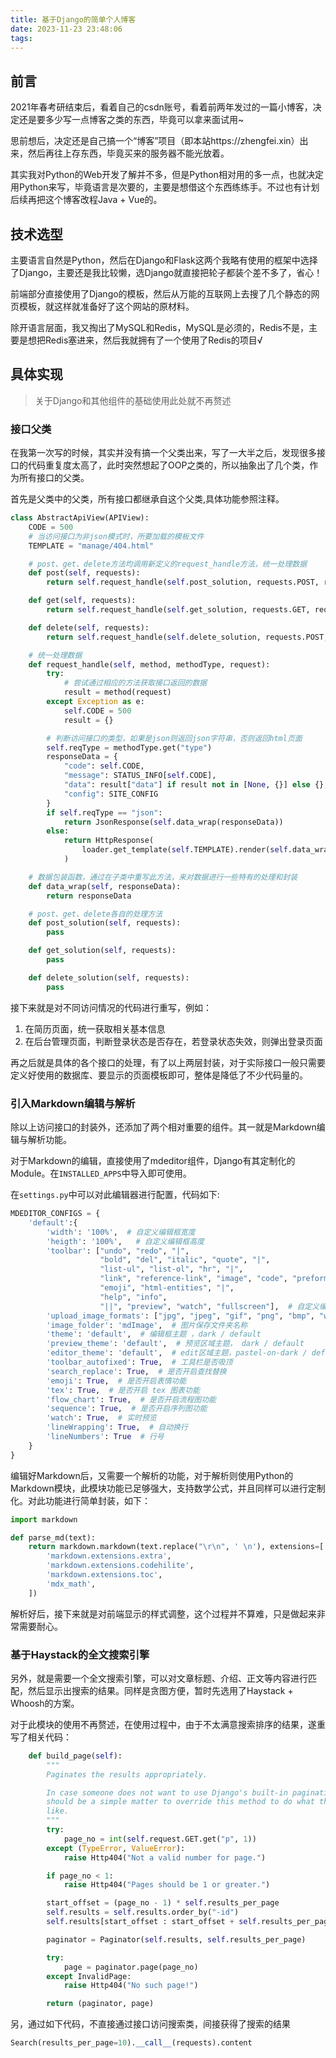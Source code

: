 ```yaml
---
title: 基于Django的简单个人博客
date: 2023-11-23 23:48:06
tags:
---
```


## 前言

2021年春考研结束后，看着自己的csdn账号，看着前两年发过的一篇小博客，决定还是要多少写一点博客之类的东西，毕竟可以拿来面试用~

思前想后，决定还是自己搞一个“博客”项目（即本站https://zhengfei.xin）出来，然后再往上存东西，毕竟买来的服务器不能光放着。

其实我对Python的Web开发了解并不多，但是Python相对用的多一点，也就决定用Python来写，毕竟语言是次要的，主要是想借这个东西练练手。不过也有计划后续再把这个博客改程Java + Vue的。

## 技术选型

主要语言自然是Python，然后在Django和Flask这两个我略有使用的框架中选择了Django，主要还是我比较懒，选Django就直接把轮子都装个差不多了，省心！

前端部分直接使用了Django的模板，然后从万能的互联网上去搜了几个静态的网页模板，就这样就准备好了这个网站的原材料。

除开语言层面，我又掏出了MySQL和Redis，MySQL是必须的，Redis不是，主要是想把Redis塞进来，然后我就拥有了一个使用了Redis的项目√

## 具体实现

> 关于Django和其他组件的基础使用此处就不再赘述

### 接口父类

在我第一次写的时候，其实并没有搞一个父类出来，写了一大半之后，发现很多接口的代码重复度太高了，此时突然想起了OOP之类的，所以抽象出了几个类，作为所有接口的父类。

首先是父类中的父类，所有接口都继承自这个父类,具体功能参照注释。

```python
class AbstractApiView(APIView):
    CODE = 500
    # 当访问接口为非json模式时，所要加载的模板文件
    TEMPLATE = "manage/404.html"

    # post、get、delete方法均调用新定义的request_handle方法，统一处理数据
    def post(self, requests):
        return self.request_handle(self.post_solution, requests.POST, requests)

    def get(self, requests):
        return self.request_handle(self.get_solution, requests.GET, requests)

    def delete(self, requests):
        return self.request_handle(self.delete_solution, requests.POST, requests)

    # 统一处理数据
    def request_handle(self, method, methodType, request):
        try:
            # 尝试通过相应的方法获取接口返回的数据
            result = method(request)
        except Exception as e:
            self.CODE = 500
            result = {}

        # 判断访问接口的类型，如果是json则返回json字符串，否则返回html页面
        self.reqType = methodType.get("type")
        responseData = {
            "code": self.CODE,
            "message": STATUS_INFO[self.CODE],
            "data": result["data"] if result not in [None, {}] else {},
            "config": SITE_CONFIG
        }
        if self.reqType == "json":
            return JsonResponse(self.data_wrap(responseData))
        else:
            return HttpResponse(
                loader.get_template(self.TEMPLATE).render(self.data_wrap(responseData), request)
            )

    # 数据包装函数，通过在子类中重写此方法，来对数据进行一些特有的处理和封装
    def data_wrap(self, responseData):
        return responseData

    # post、get、delete各自的处理方法
    def post_solution(self, requests):
        pass

    def get_solution(self, requests):
        pass

    def delete_solution(self, requests):
        pass
```

接下来就是对不同访问情况的代码进行重写，例如：

1. 在简历页面，统一获取相关基本信息
2. 在后台管理页面，判断登录状态是否存在，若登录状态失效，则弹出登录页面

再之后就是具体的各个接口的处理，有了以上两层封装，对于实际接口一般只需要定义好使用的数据库、要显示的页面模板即可，整体是降低了不少代码量的。

### 引入Markdown编辑与解析

除以上访问接口的封装外，还添加了两个相对重要的组件。其一就是Markdown编辑与解析功能。

对于Markdown的编辑，直接使用了mdeditor组件，Django有其定制化的Module。在`INSTALLED_APPS`中导入即可使用。

在`settings.py`中可以对此编辑器进行配置，代码如下:

```python
MDEDITOR_CONFIGS = {
    'default':{
        'width': '100%',  # 自定义编辑框宽度
        'heigth': '100%',   # 自定义编辑框高度
        'toolbar': ["undo", "redo", "|",
                    "bold", "del", "italic", "quote", "|",
                    "list-ul", "list-ol", "hr", "|",
                    "link", "reference-link", "image", "code", "preformatted-text", "table", "datetime",
                    "emoji", "html-entities", "|",
                    "help", "info",
                    "||", "preview", "watch", "fullscreen"],  # 自定义编辑框工具栏
        'upload_image_formats': ["jpg", "jpeg", "gif", "png", "bmp", "webp"],  # 图片上传格式类型
        'image_folder': 'mdImage',  # 图片保存文件夹名称
        'theme': 'default',  # 编辑框主题 ，dark / default
        'preview_theme': 'default',  # 预览区域主题， dark / default
        'editor_theme': 'default',  # edit区域主题，pastel-on-dark / default
        'toolbar_autofixed': True,  # 工具栏是否吸顶
        'search_replace': True,  # 是否开启查找替换
        'emoji': True,  # 是否开启表情功能
        'tex': True,  # 是否开启 tex 图表功能
        'flow_chart': True,  # 是否开启流程图功能
        'sequence': True,  # 是否开启序列图功能
        'watch': True,  # 实时预览
        'lineWrapping': True,  # 自动换行
        'lineNumbers': True  # 行号
    }
}
```

编辑好Markdown后，又需要一个解析的功能，对于解析则使用Python的Markdown模块，此模块功能已足够强大，支持数学公式，并且同样可以进行定制化。对此功能进行简单封装，如下：

```python
import markdown

def parse_md(text):
    return markdown.markdown(text.replace("\r\n", ' \n'), extensions=[
        'markdown.extensions.extra',
        'markdown.extensions.codehilite',
        'markdown.extensions.toc',
        'mdx_math',
    ])
```

解析好后，接下来就是对前端显示的样式调整，这个过程并不算难，只是做起来非常需要耐心。

### 基于Haystack的全文搜索引擎

另外，就是需要一个全文搜索引擎，可以对文章标题、介绍、正文等内容进行匹配，然后显示出搜索的结果。同样是贪图方便，暂时先选用了Haystack + Whoosh的方案。

对于此模块的使用不再赘述，在使用过程中，由于不太满意搜索排序的结果，遂重写了相关代码：

```python
    def build_page(self):
        """
        Paginates the results appropriately.

        In case someone does not want to use Django's built-in pagination, it
        should be a simple matter to override this method to do what they would
        like.
        """
        try:
            page_no = int(self.request.GET.get("p", 1))
        except (TypeError, ValueError):
            raise Http404("Not a valid number for page.")

        if page_no < 1:
            raise Http404("Pages should be 1 or greater.")

        start_offset = (page_no - 1) * self.results_per_page
        self.results = self.results.order_by("-id")
        self.results[start_offset : start_offset + self.results_per_page]

        paginator = Paginator(self.results, self.results_per_page)

        try:
            page = paginator.page(page_no)
        except InvalidPage:
            raise Http404("No such page!")

        return (paginator, page)
```

另，通过如下代码，不直接通过接口访问搜索类，间接获得了搜索的结果

```python
Search(results_per_page=10).__call__(requests).content
```
